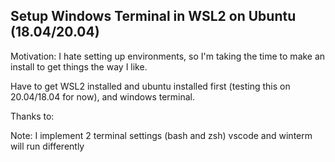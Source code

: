 ## Setup Windows Terminal in WSL2 on Ubuntu (18.04/20.04)

Motivation:
    I hate setting up  environments, so I'm taking the time to make an install to get things the way I like.

Have to get WSL2 installed and ubuntu installed first (testing this on 20.04/18.04 for now), and windows terminal.

Thanks to:


Note:
I implement 2 terminal settings (bash and zsh) vscode and winterm will run differently

